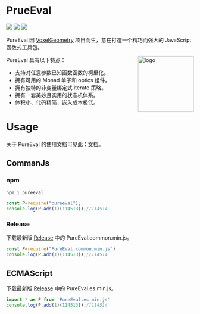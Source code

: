 # PrueEval

[![](https://img.shields.io/badge/License-GPL-green)](https://github.com/Lampese/PureEval/blob/main/LICENSE) ![](https://img.shields.io/badge/version-v1.0-red) [![](https://img.shields.io/badge/npm-pureeval-blue.svg)](https://www.npmjs.com/pureeval)

PureEval 因 [VoxelGeometry](https://github.com/CAIMEOX/VoxelGeometry) 项目而生，意在打造一个精巧而强大的 JavaScript 函数式工具包。

PureEval 具有以下特点：
<img align="right" src="https://raw.githubusercontent.com/PureEval/PureEval/main/logo.svg" height="150px" alt="logo">

- 支持对任意参数已知函数函数的柯里化。
- 拥有可用的 Monad 单子和 optics 组件。
- 拥有独特的非变量绑定式 iterate 策略。
- 拥有一套美妙且实用的状态机体系。
- 体积小、代码精简，嵌入成本极低。

# Usage

关于 PureEval 的使用文档可见此：[文档](https://PureEval.github.io)。

## CommanJs

### npm

```bash
npm i pureeval
```

```javascript
const P=require("pureeval");
console.log(P.add(1)(114513));//114514
```

### Release

下载最新版 [Release](https://github.com/PureEval/PureEval/releases) 中的 PureEval.common.min.js。

```javascript
const P=require("PureEval.common.min.js")
console.log(P.add(1)(114513));//114514
```

## ECMAScript

下载最新版 [Release](https://github.com/PureEval/PureEval/releases) 中的 PureEval.es.min.js。

```javascript
import * as P from 'PureEval.es.min.js'
console.log(P.add(1)(114513));//114514
```

